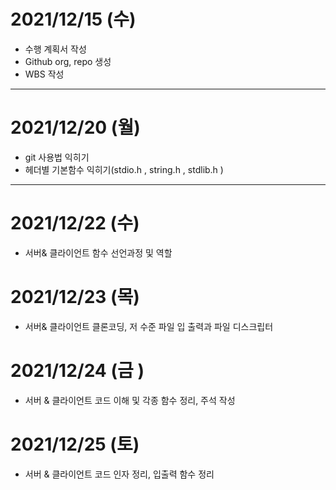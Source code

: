 # 2021/12/15 (수)
- 수행 계획서 작성
- Github org, repo 생성
- WBS 작성

---

# 2021/12/20 (월)
- git 사용법 익히기
- 헤더별 기본함수 익히기(stdio.h , string.h , stdlib.h )

---

# 2021/12/22 (수)
- 서버& 클라이언트 함수 선언과정 및 역할

# 2021/12/23 (목)
- 서버& 클라이언트 클론코딩, 저 수준 파일 입 출력과 파일 디스크립터

# 2021/12/24 (금 )
- 서버 & 클라이언트 코드 이해 및 각종 함수 정리, 주석 작성

# 2021/12/25 (토)
- 서버 & 클라이언트 코드 인자 정리, 입출력 함수 정리 
